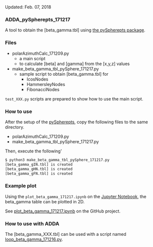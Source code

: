 Updated: Feb. 07, 2018

### ADDA_pySpherepts_171217

A tool to obtain the [beta_gamma.tbl] using [the pySpherepts package](https://github.com/yasokada/pySpherepts_171126/).


### Files

- polarAzimuthCalc_171209.py
    - a main script
    - to calculate [beta] and [gamma] from the [x,y,z] values
- make_beta_gamma_tbl_pySphere_171217.py
    - sample script to obtain [beta_gamma.tbl] for
        - IcosNodes
        - HammersleyNodes
        - FibonacciNodes

`test_XXX.py` scripts are prepared to show how to use the main script.

### How to use

After the setup of the [pySpherepts](https://github.com/yasokada/pySpherepts_171126/), copy the following files to the same directory.

- polarAzimuthCalc_171209.py
- make_beta_gamma_tbl_pySphere_171217.py

Then, execute the following'

```bash
$ python3 make_beta_gamma_tbl_pySphere_171217.py 
[beta_gamma_gIN.tbl] is created
[beta_gamma_gHN.tbl] is created
[beta_gamma_gFN.tbl] is created
```

### Example plot

Using the `plot_beta_gamma_171217.ipynb` on the [Jupyter Notebook](http://jupyter.org/), the beta_gamma table can be plotted in 2D.

See [plot_beta_gamma_171217.ipynb](https://github.com/yasokada/ADDA_pySpherepts_171217/blob/master/plot_beta_gamma_171217.ipynb) on the GitHub project.


### How to use with ADDA

The [beta_gamma_XXX.tbl] can be used with a script named [loop_beta_gamma_171216.py](https://qiita.com/7of9/items/5c52189aba265d4c9d09).

